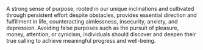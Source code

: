 A strong sense of purpose, rooted in our unique inclinations and cultivated through persistent effort despite obstacles, provides essential direction and fulfillment in life, counteracting aimlessness, insecurity, anxiety, and depression. Avoiding false purposes such as the pursuit of pleasure, money, attention, or cynicism, individuals should discover and deepen their true calling to achieve meaningful progress and well-being.
